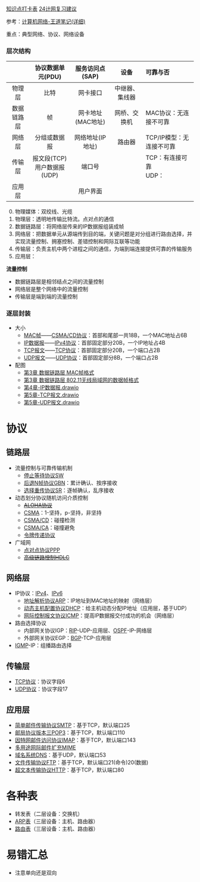 [知识点打卡表](https://docs.qq.com/sheet/DRkxsSEpRY05ST3Zi)
[24计网复习建议](https://docs.qq.com/doc/DRmlKR0dpZ29XSU5J)

参考：[计算机网络-王道笔记(详细)](https://blog.csdn.net/donkey010/article/details/112372273)

重点：典型网络、协议、网络设备

### 层次结构

|            |        协议数据单元(PDU)         |  服务访问点(SAP)  |      设备      | 可靠与否                 |
| :--------: | :------------------------------: | :---------------: | :------------: | :----------------------- |
|   物理层   |               比特               |     网卡接口      | 中继器、集线器 |                          |
| 数据链路层 |                帧                | 网卡地址(MAC地址) |  网桥、交换机  | MAC协议：无连接不可靠    |
|   网络层   |           分组或数据报           | 网络地址(IP地址)  |     路由器     | TCP/IP模型：无连接不可靠 |
|   传输层   | 报文段(TCP)<br/>用户数据报(UDP) |      端口号       |                | TCP：有连接可靠<br/>UDP： |
|   应用层   |                                  |     用户界面      |                |                          |

0. 物理媒体：双绞线、光缆
1. 物理层：透明地传输比特流。点对点的通信
2. 数据链路层：将网络层传来的IP数据报组装成帧
3. 网络层：把数据单元从源端传到目的端，关键问题是对分组进行路由选择，并实现流量控制、拥塞控制、差错控制和网际互联等功能
4. 传输层：负责主机中两个进程之间的通信，为端到端连接提供可靠的传输服务
5. 应用层：

**流量控制**

* 数据链路层是相邻结点之间的流量控制
* 网络层是整个网络中的流量控制
* 传输层是端到端的流量控制

### 逐层封装

- 大小
	- [MAC帧](第3章%20数据链路层.md#以太网的MAC帧)——[CSMA/CD协议](第3章%20数据链路层.md#CSMA/CD协议)：首部和尾部一共18B，一个MAC地址占6B
	- [IP数据报](第4章%20网络层.md#IP数据报格式)——[IPv4协议](第4章%20网络层.md#4.3%20IPv4)：首部固定部分20B，一个IP地址占4B
	- [TCP报文](第5章%20传输层.md#TCP报文段首部)——[TCP协议](第5章%20传输层.md#5.3%20TCP协议)：首部固定部分20B，一个端口占2B
	- [UDP报文](第5章%20传输层.md#5.2.1%20UDP数据报)——[UDP协议](第5章%20传输层.md#5.2%20UDP协议)：首部固定部分8B，一个端口占2B
- 配图
	- [第3章 数据链路层 MAC帧格式](pictures/计算机网络/第3章%20数据链路层%20MAC帧格式.png)
	- [第3章 数据链路层 802.11无线局域网的数据帧格式](pictures/第3章%20数据链路层%20802.11无线局域网的数据帧格式.png)
	- [第4章-IP数据报.drawio](图表/第4章-IP数据报.drawio.svg)
	- [第5章-TCP报文.drawio](图表/第5章-TCP报文.drawio.svg)
	- [第5章-UDP报文.drawio](图表/第5章-UDP报文.drawio.svg)
# 协议

## 链路层

* 流量控制与可靠传输机制	
	* [停止等待协议SW](第3章%20数据链路层.md#3.4.2%20停止-等待协议SW)
	* [后退N帧协议GBN](第3章%20数据链路层.md#3.4.3%20后退N帧协议GBN)：累计确认、按序接收
	* [选择重传协议SR](第3章%20数据链路层.md#3.4.4%20选择重传协议SR)：逐帧确认，乱序接收
* 动态划分协议随机访问介质控制
	* ~~[ALOHA协议](第3章%20数据链路层.md#ALOHA协议)~~
	* [CSMA](第3章%20数据链路层.md#CSMA协议)：1-坚持，p-坚持，非坚持
	* [CSMA/CD](第3章%20数据链路层.md#CSMA/CD协议)：碰撞检测
	* [CSMA/CA](第3章%20数据链路层.md#CSMA/CA协议)：碰撞避免
	* [令牌传递协议](第3章%20数据链路层.md#令牌传递协议)
* 广域网
	* [点对点协议PPP](第3章%20数据链路层.md#3.7.2%20PPP协议)
	* ~~[高级链路控制HDLC](第3章%20数据链路层.md#3.7.3%20HDLC协议)~~

## 网络层

* IP协议：[IPv4](第4章%20网络层.md#4.3%20IPv4)、[IPv6](第4章%20网络层.md#4.4%20IPv6) 
	* [地址解析协议ARP](第4章%20网络层.md#地址解析协议ARP)：IP地址到MAC地址的映射（网络层）
	* [动态主机配置协议DHCP](第4章%20网络层.md#动态主机配置协议DHCP)：给主机动态分配IP地址（应用层，基于UDP）
	* [网际控制报文协议ICMP](第4章%20网络层.md#网际控制报文协议ICMP)：提高IP数据报交付成功的机会（网络层）
* 路由选择协议
	* 内部网关协议IGP：[RIP](第4章%20网络层.md#4.5.3%20RIP协议)-UDP-应用层、[OSPF](第4章%20网络层.md#4.5.4%20OSPF协议)-IP-网络层
	* 外部网关协议EGP：[BGP](第4章%20网络层.md#4.5.5%20BGP协议)-TCP-应用层
* [IGMP](第4章%20网络层.md#%20IGMP协议)-IP：组播路由选择

## 传输层

* [TCP协议](第5章%20传输层.md#5.3%20TCP协议)：协议字段6
* [UDP协议](第5章%20传输层.md#5.2%20UDP协议)：协议字段17

## 应用层
* [简单邮件传输协议SMTP](第6章%20应用层.md#SMTP协议)：基于TCP，默认端口25 
* [邮局协议版本三POP3](第6章%20应用层.md#POP3协议)：基于TCP，默认端口110
* [因特网邮件访问协议IMAP](第6章%20应用层.md#因特网邮件访问协议IMAP)：基于TCP，默认端口143
* [多用途网际邮件扩充MIME](第6章%20应用层.md#多用途网际邮件扩充MIME)
* [域名系统DNS](第6章%20应用层.md#6.2%20域名解析系统DNS)：基于UDP，默认端口53
* [文件传输协议FTP](第6章%20应用层.md#6.3%20文件传输协议FTP)：基于TCP，默认端口21(命令)20(数据)
* [超文本传输协议HTTP](第6章%20应用层.md#6.5.2%20超文本传输协议HTTP)：基于TCP，默认端口80

# 各种表

* 转发表（二层设备：交换机）
* [ARP表](第4章%20网络层.md#地址解析协议ARP)（三层设备：主机、路由器）
* [路由表](第4章%20网络层.md#4.2.1%20静态路由与动态路由)（三层设备：主机、路由器）

# 易错汇总

* 注意单向还是双向
